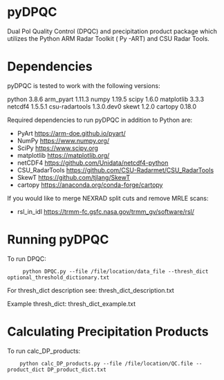 # pyDPQC
Dual Pol Quality Control (DPQC)  and precipitation product package which utilizes the Python ARM Radar Toolkit ( Py -ART) and CSU Radar Tools. 

Dependencies
============

pyDPQC is tested to work with the following versions:

python                    3.8.6
arm_pyart                 1.11.3
numpy                     1.19.5
scipy                     1.6.0
matplotlib                3.3.3
netcdf4                   1.5.5.1
csu-radartools            1.3.0.dev0
skewt                     1.2.0
cartopy                   0.18.0

Required dependencies to run pyDPQC in addition to Python are:

* PyArt <https://arm-doe.github.io/pyart/>
* NumPy <https://www.numpy.org/>
* SciPy <https://www.scipy.org>
* matplotlib <https://matplotlib.org/>
* netCDF4 <https://github.com/Unidata/netcdf4-python>
* CSU_RadarTools <https://github.com/CSU-Radarmet/CSU_RadarTools>
* SkewT <https://github.com/tjlang/SkewT>
* cartopy <https://anaconda.org/conda-forge/cartopy>

If you would like to merge NEXRAD split cuts and remove MRLE scans:

* rsl_in_idl <https://trmm-fc.gsfc.nasa.gov/trmm_gv/software/rsl/>

Running pyDPQC
==============

To run DPQC:

         python DPQC.py --file /file/location/data_file --thresh_dict optional_threshold_dictionary.txt

For thresh_dict description see:
        thresh_dict_description.txt

Example thresh_dict:
        thresh_dict_example.txt

Calculating Precipitation Products
==================================

To run calc_DP_products:

        python calc_DP_products.py --file /file/location/QC.file --product_dict DP_product_dict.txt

